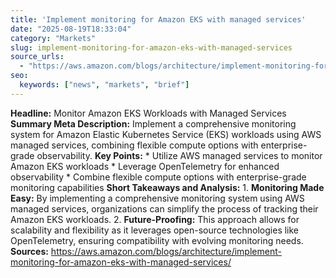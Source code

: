 ```yaml
---
title: 'Implement monitoring for Amazon EKS with managed services'
date: "2025-08-19T18:33:04"
category: "Markets"
slug: implement-monitoring-for-amazon-eks-with-managed-services
source_urls:
  - "https://aws.amazon.com/blogs/architecture/implement-monitoring-for-amazon-eks-with-managed-services/"
seo:
  keywords: ["news", "markets", "brief"]
---
```

**Headline:** Monitor Amazon EKS Workloads with Managed Services  **Summary Meta Description:** Implement a comprehensive monitoring system for Amazon Elastic Kubernetes Service (EKS) workloads using AWS managed services, combining flexible compute options with enterprise-grade observability.  **Key Points:**  * Utilize AWS managed services to monitor Amazon EKS workloads * Leverage OpenTelemetry for enhanced observability * Combine flexible compute options with enterprise-grade monitoring capabilities  **Short Takeaways and Analysis:**  1. **Monitoring Made Easy:** By implementing a comprehensive monitoring system using AWS managed services, organizations can simplify the process of tracking their Amazon EKS workloads. 2. **Future-Proofing:** This approach allows for scalability and flexibility as it leverages open-source technologies like OpenTelemetry, ensuring compatibility with evolving monitoring needs.  **Sources:** https://aws.amazon.com/blogs/architecture/implement-monitoring-for-amazon-eks-with-managed-services/ 
